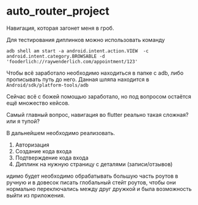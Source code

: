 # auto_router_project

Навигация, которая загонет меня в гроб.

Для тестирования диплинков можно использовать команду

`adb shell am start -a android.intent.action.VIEW  -c android.intent.category.BROWSABLE -d 'fooderlich://raywenderlich.com/appointment/123'`

Чтобы всё заработало необходимо находиться в папке с adb, либо прописывать путь до него. Данная шляпа находится в `Android/sdk/platform-tools/adb`

Сейчас всё с божей помощью заработало, но под вопросом остаётся ещё множество кейсов.

Самый главный вопрос, навигация во flutter реально такая сложная? или я тупой?

В дальнейшем необходимо реализовать.

1. Авторизация
2. Создание кода входа
3. Подтверждение кода входа
4. Диплинк на нужную страницу с деталями (записи/отзывов)

идимо будет необходимо обрабатывать большую часть роутов в ручную и в довесок писать глобальный стейт роутов, чтобы они нормально переключались между друг дружкой и была возможность выйти из приложения.
